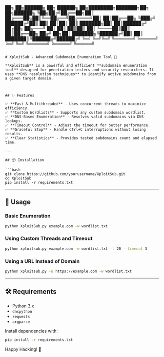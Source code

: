 

██╗  ██╗██████╗ ██╗      ██████╗ ██╗████████╗███████╗██╗   ██╗██████╗ 
╚██╗██╔╝██╔══██╗██║     ██╔═══██╗██║╚══██╔══╝██╔════╝██║   ██║██╔══██╗
 ╚███╔╝ ██████╔╝██║     ██║   ██║██║   ██║   ███████╗██║   ██║██████╔╝
 ██╔██╗ ██╔═══╝ ██║     ██║   ██║██║   ██║   ╚════██║██║   ██║██╔══██╗
██╔╝ ██╗██║     ███████╗╚██████╔╝██║   ██║   ███████║╚██████╔╝██████╔╝
╚═╝  ╚═╝╚═╝     ╚══════╝ ╚═════╝ ╚═╝   ╚═╝   ╚══════╝ ╚═════╝ ╚═════╝ 
```

# XploitSub - Advanced Subdomain Enumeration Tool 🚀

**XploitSub** is a powerful and efficient **subdomain enumeration tool** designed for penetration testers and security researchers. It uses **DNS resolution techniques** to identify active subdomains from a given target domain.

---

## ✨ Features

✅ **Fast & Multithreaded** - Uses concurrent threads to maximize efficiency.
✅ **Custom Wordlists** - Supports any custom subdomain wordlist.
✅ **DNS-Based Enumeration** - Resolves valid subdomains via DNS lookups.
✅ **Timeout Control** - Adjust the timeout for better performance.
✅ **Graceful Stop** - Handle Ctrl+C interruptions without losing results.
✅ **Clear Statistics** - Provides tested subdomains count and elapsed time.

---

## 📦 Installation

```bash
git clone https://github.com/yourusername/XploitSub.git
cd XploitSub
pip install -r requirements.txt
```

---

## 🚀 Usage

### Basic Enumeration
```bash
python XploitSub.py example.com -w wordlist.txt
```

### Using Custom Threads and Timeout
```bash
python xploitsub.py example.com -w wordlist.txt -t 20 --timeout 3
```

### Using a URL Instead of Domain
```bash
python xploitsub.py -u https://example.com -w wordlist.txt
```

---

## 🛠 Requirements

- Python 3.x
- `dnspython`
- `requests`
- `argparse`

Install dependencies with:
```bash
pip install -r requirements.txt
```

Happy Hacking! 🚀
